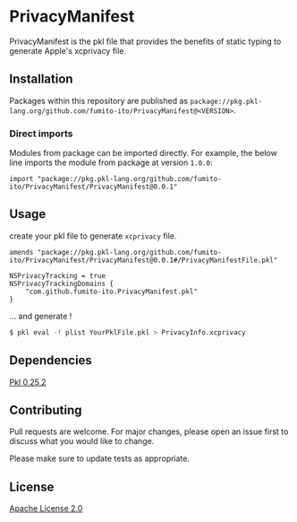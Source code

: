 # PrivacyManifest

PrivacyManifest is the pkl file that provides the benefits of static typing to generate Apple's xcprivacy file.

## Installation

Packages within this repository are published as `package://pkg.pkl-lang.org/github.com/fumito-ito/PrivacyManifest@<VERSION>`.

### Direct imports

Modules from package can be imported directly. For example, the below line imports the module from package at version `1.0.0`:

```pkl
import "package://pkg.pkl-lang.org/github.com/fumito-ito/PrivacyManifest/PrivacyManifest@0.0.1"
```

## Usage

create your pkl file to generate `xcprivacy` file.

```pkl
amends "package://pkg.pkl-lang.org/github.com/fumito-ito/PrivacyManifest/PrivacyManifest@0.0.1#/PrivacyManifestFile.pkl"

NSPrivacyTracking = true
NSPrivacyTrackingDomains {
    "com.github.fumito-ito.PrivacyManifest.pkl"
}
```

... and generate !

```sh
$ pkl eval -f plist YourPklFile.pkl > PrivacyInfo.xcprivacy
```

## Dependencies

[Pkl 0.25.2](https://github.com/apple/pkl)

## Contributing

Pull requests are welcome. For major changes, please open an issue first
to discuss what you would like to change.

Please make sure to update tests as appropriate.

## License

[Apache License 2.0](https://choosealicense.com/licenses/apache-2.0/)
